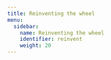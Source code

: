 ```yaml
---
title: Reinventing the wheel
menu:
  sidebar:
    name: Reinventing the wheel
    identifier: reinvent
    weight: 20
---
```

